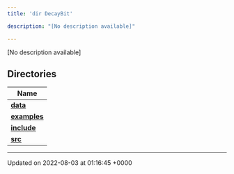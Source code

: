 ```yaml
---
title: 'dir DecayBit'

description: "[No description available]"

---
```







[No description available]

## Directories

| Name           |
| -------------- |
| **[data](/documentation/code/main/files/dir_8fe997977ddeb46c2d5a9c45a7a327f9/#dir-data)**  |
| **[examples](/documentation/code/main/files/dir_f7f1c49d68d0e9e50a92e471faebf0d2/#dir-examples)**  |
| **[include](/documentation/code/main/files/dir_3afb9e2f400de8c7e9b605282e1c5dea/#dir-include)**  |
| **[src](/documentation/code/main/files/dir_6418f39ebee91d99489cd9378d83f0ed/#dir-src)**  |






-------------------------------

Updated on 2022-08-03 at 01:16:45 +0000
